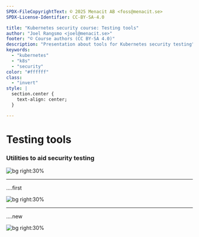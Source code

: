 ```yaml
---
SPDX-FileCopyrightText: © 2025 Menacit AB <foss@menacit.se>
SPDX-License-Identifier: CC-BY-SA-4.0

title: "Kubernetes security course: Testing tools"
author: "Joel Rangsmo <joel@menacit.se>"
footer: "© Course authors (CC BY-SA 4.0)"
description: "Presentation about tools for Kubernetes security testing"
keywords:
  - "kubernetes"
  - "k8s"
  - "security"
color: "#ffffff"
class:
  - "invert"
style: |
  section.center {
    text-align: center;
  }

---
```

<!-- _footer: "%ATTRIBUTION_PREFIX% Fredrik Rubensson (CC BY-SA 2.0)" -->
# Testing tools
### Utilities to aid security testing

![bg right:30%](images/wire_pole.jpg)

<!--
-->

---
<!-- _footer: "%ATTRIBUTION_PREFIX% Fredrik Rubensson (CC BY-SA 2.0)" -->
....first

![bg right:30%](images/wire_pole.jpg)

<!--
-->

---
<!-- _footer: "%ATTRIBUTION_PREFIX% " -->
....new

![bg right:30%](images/.jpg)

<!--
-->
